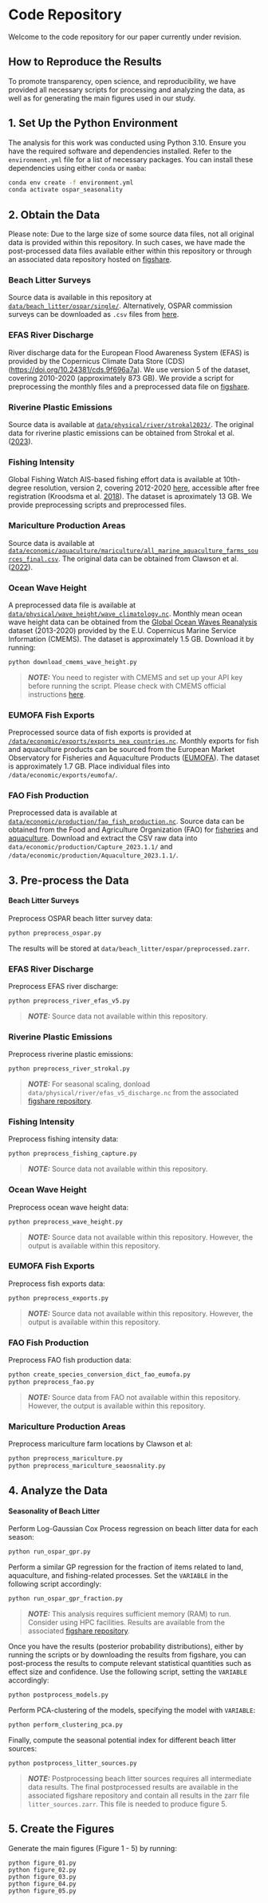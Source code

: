 
# Code Repository
Welcome to the code repository for our paper currently under revision.

## How to Reproduce the Results
To promote transparency, open science, and reproducibility, we have provided all necessary scripts for processing and analyzing the data, as well as for generating the main figures used in our study. 

## 1. Set Up the Python Environment
The analysis for this work was conducted using Python 3.10. Ensure you have the required software and dependencies installed. Refer to the `environment.yml` file for a list of necessary packages. You can install these dependencies using either `conda` or `mamba`:

```sh
conda env create -f environment.yml
conda activate ospar_seasonality
```

## 2. Obtain the Data
Please note: Due to the large size of some source data files, not all original data is provided within this repository. In such cases, we have made the post-processed data files available either within this repository or through an associated data repository hosted on [figshare](https://figshare.com/s/81df0e05e123e1577ded).

### Beach Litter Surveys
Source data is available in this repository at [`data/beach_litter/ospar/single/`](`data/beach_litter/ospar/single/`). Alternatively, OSPAR commission surveys can be downloaded as `.csv` files from [here](https://beachlitter.ospar.org/survey/export). 

### EFAS River Discharge
River discharge data for the European Flood Awareness System (EFAS) is provided by the Copernicus Climate Data Store (CDS) (https://doi.org/10.24381/cds.9f696a7a). We use version 5 of the dataset, covering 2010-2020 (approximately 873 GB). We provide a script for preprocessing the monthly files and a preprocessed data file on [figshare](https://figshare.com/s/81df0e05e123e1577ded).

### Riverine Plastic Emissions
Source data is available at [`data/physical/river/strokal2023/`](data/physical/river/strokal2023/). The original data for riverine plastic emissions can be obtained from Strokal et al. ([2023](https://doi.org/10.1038/s41467-023-40501-9)).


### Fishing Intensity
Global Fishing Watch AIS-based fishing effort data is available at 10th-degree resolution, version 2, covering 2012-2020 [here](https://globalfishingwatch.org/data-download/datasets/public-fishing-effort), accessible after free registration (Kroodsma et al. [2018](https://science.sciencemag.org/content/359/6378/904)). The dataset is aproximately 13 GB. We provide preprocessing scripts and preprocessed files.

### Mariculture Production Areas
Source data is available at [`data/economic/aquaculture/mariculture/all_marine_aquaculture_farms_sources_final.csv`](data/economic/aquaculture/mariculture/all_marine_aquaculture_farms_sources_final.csv). The original data can be obtained from Clawson et al. ([2022](https://doi.org/10.1016/j.aquaculture.2022.738066)).


### Ocean Wave Height
A preprocessed data file is available at [`data/physical/wave_height/wave_climatology.nc`](data/physical/wave_height/wave_climatology.nc). Monthly mean ocean wave height data can be obtained from the [Global Ocean Waves Reanalysis](https://doi.org/10.48670/moi-00022) dataset (2013-2020) provided by the E.U. Copernicus Marine Service Information (CMEMS). The dataset is approximately 1.5 GB. Download it by running:

```sh
python download_cmems_wave_height.py
```

> **_NOTE:_**  You need to register with CMEMS and set up your API key before running the script. Please check with CMEMS official instructions [here](https://data.marine.copernicus.eu/product/GLOBAL_MULTIYEAR_WAV_001_032/description).


### EUMOFA Fish Exports
Preprocessed source data of fish exports is provided at [`/data/economic/exports/exports_nea_countries.nc`](/data/economic/exports/exports_nea_countries.nc). Monthly exports for fish and aquaculture products can be sourced from the European Market Observatory for Fisheries and Aquaculture Products ([EUMOFA](https://eumofa.eu/data)). The dataset is approximately 1.7 GB. Place individual files into `/data/economic/exports/eumofa/`.


### FAO Fish Production
Preprocessed data is available at [`data/economic/production/fao_fish_production.nc`](data/economic/production/fao_fish_production.nc). Source data can be obtained from the Food and Agriculture Organization (FAO) for [fisheries](https://www.fao.org/fishery/en/collection/capture?lang=en) and [aquaculture](https://www.fao.org/fishery/en/collection/aquaculture?lang=en). Download and extract the CSV raw data into `data/economic/production/Capture_2023.1.1/` and `/data/economic/production/Aquaculture_2023.1.1/`.


## 3. Pre-process the Data

#### Beach Litter Surveys

Preprocess OSPAR beach litter survey data:

```sh
python preprocess_ospar.py
```

The results will be stored at `data/beach_litter/ospar/preprocessed.zarr`.

### EFAS River Discharge

Preprocess EFAS river discharge:

```sh
python preprocess_river_efas_v5.py
```

> **_NOTE:_**  Source data not available within this repository.


### Riverine Plastic Emissions

Preprocess riverine plastic emissions:

```sh
python preprocess_river_strokal.py
```

> **_NOTE:_**  For seasonal scaling, donload `data/physical/river/efas_v5_discharge.nc` from the associated [figshare repository](https://figshare.com/s/81df0e05e123e1577ded).


### Fishing Intensity

Preprocess fishing intensity data:

```sh
python preprocess_fishing_capture.py

```

> **_NOTE:_**  Source data not available within this repository.

### Ocean Wave Height

Preprocess ocean wave height data:

```sh
python preprocess_wave_height.py
```

> **_NOTE:_**  Source data not available within this repository. However, the output is available within this repository.


### EUMOFA Fish Exports

Preprocess fish exports data:

```sh
python preprocess_exports.py
```

> **_NOTE:_**  Source data not available within this repository. However, the output is available within this repository.


### FAO Fish Production

Preprocess FAO fish production data:

```sh
python create_species_conversion_dict_fao_eumofa.py
python preprocess_fao.py
```

> **_NOTE:_**  Source data from FAO not available within this repository. However, the output is available within this repository.

### Mariculture Production Areas

Preprocess mariculture farm locations by Clawson et al:

```sh
python preprocess_mariculture.py
python preprocess_mariculture_seaosnality.py
```

## 4. Analyze the Data

#### Seasonality of Beach Litter

Perform Log-Gaussian Cox Process regression on beach litter data for each season:

```sh
python run_ospar_gpr.py
```
Perform a similar GP regression for the fraction of items related to land, aquaculture, and fishing-related processes. Set the `VARIABLE` in the following script accordingly:

```sh
python run_ospar_gpr_fraction.py
```

> **_NOTE:_**  This analysis requires sufficient memory (RAM) to run. Consider using HPC facilities. Results are available from the associated [figshare repository](https://figshare.com/s/81df0e05e123e1577ded).

Once you have the results (posterior probability distributions), either by running the scripts or by downloading the results from figshare, you can post-process the results to compute relevant statistical quantities such as effect size and confidence. Use the following script, setting the `VARIABLE` accordingly:

```sh
python postprocess_models.py
```

Perform PCA-clustering of the models, specifying the model with `VARIABLE`:

```sh
python perform_clustering_pca.py
```

Finally, compute the seasonal potential index for different beach litter sources:

```sh
python postprocess_litter_sources.py
```

> **_NOTE:_** Postprocessing beach litter sources requires all intermediate data results. The final postprocessed results are available in the associated figshare repository and contain all results in the zarr file `litter_sources.zarr`. This file is needed to produce figure 5.



## 5. Create the Figures

Generate the main figures (Figure 1 - 5) by running:

```
python figure_01.py
python figure_02.py
python figure_03.py
python figure_04.py
python figure_05.py
```
